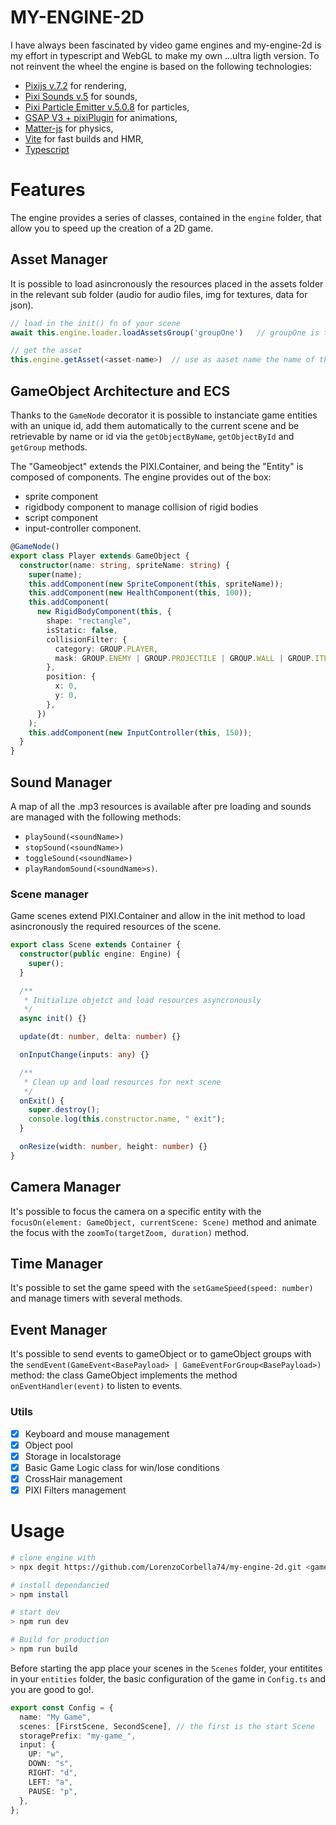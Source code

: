 # MY-ENGINE-2D

I have always been fascinated by video game engines and my-engine-2d is my effort in typescript and WebGL to make my own ...ultra ligth version. To not reinvent the wheel the engine is based on the following technologies:

- [Pixijs v.7.2](https://pixijs.com/) for rendering,
- [Pixi Sounds v.5](https://pixijs.io/sound/examples/index.html) for sounds,
- [Pixi Particle Emitter v.5.0.8](https://github.com/pixijs/particle-emitter) for particles,
- [GSAP V3 + pixiPlugin](https://greensock.com/docs/v3/Plugins/PixiPlugin) for animations,
- [Matter-js](https://github.com/liabru/matter-js/tree/master) for physics,
- [Vite](https://vitejs.dev/) for fast builds and HMR,
- [Typescript](https://www.typescriptlang.org/)

# Features

The engine provides a series of classes, contained in the `engine` folder, that allow you to speed up the creation of a 2D game.

## Asset Manager

It is possible to load asincronously the resources placed in the assets folder in the relevant sub folder (audio for audio files, img for textures, data for json).

```typescript
// load in the init() fn of your scene
await this.engine.loader.loadAssetsGroup('groupOne')   // groupOne is the folder in assets/groupOne with

// get the asset
this.engine.getAsset(<asset-name>)  // use as aaset name the name of the file without the extension

```

## GameObject Architecture and ECS

Thanks to the `GameNode` decorator it is possible to instanciate game entities with an unique id, add them automatically to the current scene and be retrievable by name or id via the `getObjectByName`, `getObjectById` and `getGroup` methods.

The "Gameobject" extends the PIXI.Container, and being the "Entity" is composed of components. The engine provides out of the box:

- sprite component
- rigidbody component to manage collision of rigid bodies
- script component
- input-controller component.

```typescript
@GameNode()
export class Player extends GameObject {
  constructor(name: string, spriteName: string) {
    super(name);
    this.addComponent(new SpriteComponent(this, spriteName));
    this.addComponent(new HealthComponent(this, 100));
    this.addComponent(
      new RigidBodyComponent(this, {
        shape: "rectangle",
        isStatic: false,
        collisionFilter: {
          category: GROUP.PLAYER,
          mask: GROUP.ENEMY | GROUP.PROJECTILE | GROUP.WALL | GROUP.ITEM,
        },
        position: {
          x: 0,
          y: 0,
        },
      })
    );
    this.addComponent(new InputController(this, 150));
  }
}
```

## Sound Manager

A map of all the .mp3 resources is available after pre loading and sounds are managed with the following methods:

- `playSound(<soundName>)`
- `stopSound(<soundName>)`
- `toggleSound(<soundName>)`
- `playRandomSound(<soundName>s)`.

### Scene manager

Game scenes extend PIXI.Container and allow in the init method to load asincronously the required resources of the scene.

```typescript
export class Scene extends Container {
  constructor(public engine: Engine) {
    super();
  }

  /**
   * Initialize objetct and load resources asyncronously
   */
  async init() {}

  update(dt: number, delta: number) {}

  onInputChange(inputs: any) {}

  /**
   * Clean up and load resources for next scene
   */
  onExit() {
    super.destroy();
    console.log(this.constructor.name, " exit");
  }

  onResize(width: number, height: number) {}
}
```

## Camera Manager

It's possible to focus the camera on a specific entity with the `focusOn(element: GameObject, currentScene: Scene)` method and animate the focus with the `zoomTo(targetZoom, duration)` method.

## Time Manager

It's possible to set the game speed with the `setGameSpeed(speed: number)` and manage timers with several methods.

## Event Manager

It's possible to send events to gameObject or to gameObject groups with the `sendEvent(GameEvent<BasePayload> | GameEventForGroup<BasePayload>)` method: the class GameObject implements the method `onEventHandler(event)` to listen to events.

### Utils

- [x] Keyboard and mouse management
- [x] Object pool
- [x] Storage in localstorage
- [x] Basic Game Logic class for win/lose conditions
- [x] CrossHair management
- [x] PIXI Filters management

# Usage

```bash
# clone engine with
> npx degit https://github.com/LorenzoCorbella74/my-engine-2d.git <game-folder>

# install dependancied
> npm install

# start dev
> npm run dev

# Build for production
> npm run build
```

Before starting the app place your scenes in the `Scenes` folder, your entitites in your `entities` folder, the basic configuration of the game in `Config.ts` and you are good to go!.

```typescript
export const Config = {
  name: "My Game",
  scenes: [FirstScene, SecondScene], // the first is the start Scene
  storagePrefix: "my-game_",
  input: {
    UP: "w",
    DOWN: "s",
    RIGHT: "d",
    LEFT: "a",
    PAUSE: "p",
  },
};
```
